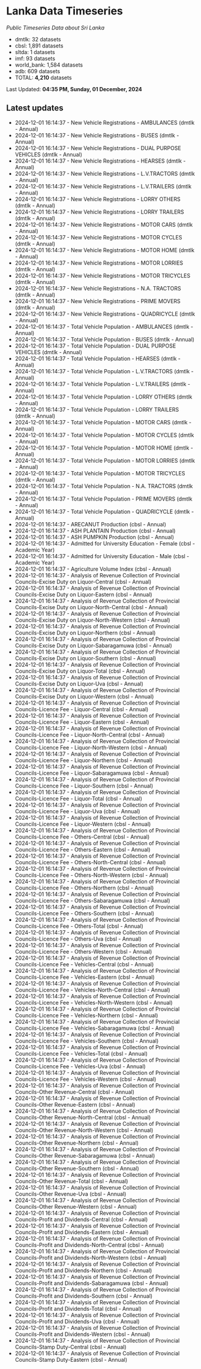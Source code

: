 # Lanka Data Timeseries
*Public Timeseries Data about Sri Lanka*

* dmtlk: 32 datasets
* cbsl: 1,891 datasets
* sltda: 1 datasets
* imf: 93 datasets
* world_bank: 1,584 datasets
* adb: 609 datasets
* TOTAL: **4,210** datasets

Last Updated: **04:35 PM, Sunday, 01 December, 2024**

## Latest updates

* 2024-12-01 16:14:37 - New Vehicle Registrations - AMBULANCES (dmtlk - Annual)
* 2024-12-01 16:14:37 - New Vehicle Registrations - BUSES (dmtlk - Annual)
* 2024-12-01 16:14:37 - New Vehicle Registrations - DUAL PURPOSE VEHICLES (dmtlk - Annual)
* 2024-12-01 16:14:37 - New Vehicle Registrations - HEARSES (dmtlk - Annual)
* 2024-12-01 16:14:37 - New Vehicle Registrations - L.V.TRACTORS (dmtlk - Annual)
* 2024-12-01 16:14:37 - New Vehicle Registrations - L.V.TRAILERS (dmtlk - Annual)
* 2024-12-01 16:14:37 - New Vehicle Registrations - LORRY OTHERS (dmtlk - Annual)
* 2024-12-01 16:14:37 - New Vehicle Registrations - LORRY TRAILERS (dmtlk - Annual)
* 2024-12-01 16:14:37 - New Vehicle Registrations - MOTOR CARS (dmtlk - Annual)
* 2024-12-01 16:14:37 - New Vehicle Registrations - MOTOR CYCLES (dmtlk - Annual)
* 2024-12-01 16:14:37 - New Vehicle Registrations - MOTOR HOME (dmtlk - Annual)
* 2024-12-01 16:14:37 - New Vehicle Registrations - MOTOR LORRIES (dmtlk - Annual)
* 2024-12-01 16:14:37 - New Vehicle Registrations - MOTOR TRICYCLES (dmtlk - Annual)
* 2024-12-01 16:14:37 - New Vehicle Registrations - N.A. TRACTORS (dmtlk - Annual)
* 2024-12-01 16:14:37 - New Vehicle Registrations - PRIME MOVERS (dmtlk - Annual)
* 2024-12-01 16:14:37 - New Vehicle Registrations - QUADRICYCLE (dmtlk - Annual)
* 2024-12-01 16:14:37 - Total Vehicle Population - AMBULANCES (dmtlk - Annual)
* 2024-12-01 16:14:37 - Total Vehicle Population - BUSES (dmtlk - Annual)
* 2024-12-01 16:14:37 - Total Vehicle Population - DUAL PURPOSE VEHICLES (dmtlk - Annual)
* 2024-12-01 16:14:37 - Total Vehicle Population - HEARSES (dmtlk - Annual)
* 2024-12-01 16:14:37 - Total Vehicle Population - L.V.TRACTORS (dmtlk - Annual)
* 2024-12-01 16:14:37 - Total Vehicle Population - L.V.TRAILERS (dmtlk - Annual)
* 2024-12-01 16:14:37 - Total Vehicle Population - LORRY OTHERS (dmtlk - Annual)
* 2024-12-01 16:14:37 - Total Vehicle Population - LORRY TRAILERS (dmtlk - Annual)
* 2024-12-01 16:14:37 - Total Vehicle Population - MOTOR CARS (dmtlk - Annual)
* 2024-12-01 16:14:37 - Total Vehicle Population - MOTOR CYCLES (dmtlk - Annual)
* 2024-12-01 16:14:37 - Total Vehicle Population - MOTOR HOME (dmtlk - Annual)
* 2024-12-01 16:14:37 - Total Vehicle Population - MOTOR LORRIES (dmtlk - Annual)
* 2024-12-01 16:14:37 - Total Vehicle Population - MOTOR TRICYCLES (dmtlk - Annual)
* 2024-12-01 16:14:37 - Total Vehicle Population - N.A. TRACTORS (dmtlk - Annual)
* 2024-12-01 16:14:37 - Total Vehicle Population - PRIME MOVERS (dmtlk - Annual)
* 2024-12-01 16:14:37 - Total Vehicle Population - QUADRICYCLE (dmtlk - Annual)
* 2024-12-01 16:14:37 - ARECANUT Production (cbsl - Annual)
* 2024-12-01 16:14:37 - ASH PLANTAIN Production (cbsl - Annual)
* 2024-12-01 16:14:37 - ASH PUMPKIN Production (cbsl - Annual)
* 2024-12-01 16:14:37 - Admitted for University Education - Female (cbsl - Academic Year)
* 2024-12-01 16:14:37 - Admitted for University Education - Male (cbsl - Academic Year)
* 2024-12-01 16:14:37 - Agriculture Volume Index (cbsl - Annual)
* 2024-12-01 16:14:37 - Analysis of Revenue Collection of Provincial Councils-Excise Duty on Liquor-Central (cbsl - Annual)
* 2024-12-01 16:14:37 - Analysis of Revenue Collection of Provincial Councils-Excise Duty on Liquor-Eastern (cbsl - Annual)
* 2024-12-01 16:14:37 - Analysis of Revenue Collection of Provincial Councils-Excise Duty on Liquor-North-Central (cbsl - Annual)
* 2024-12-01 16:14:37 - Analysis of Revenue Collection of Provincial Councils-Excise Duty on Liquor-North-Western (cbsl - Annual)
* 2024-12-01 16:14:37 - Analysis of Revenue Collection of Provincial Councils-Excise Duty on Liquor-Northern (cbsl - Annual)
* 2024-12-01 16:14:37 - Analysis of Revenue Collection of Provincial Councils-Excise Duty on Liquor-Sabaragamuwa (cbsl - Annual)
* 2024-12-01 16:14:37 - Analysis of Revenue Collection of Provincial Councils-Excise Duty on Liquor-Southern (cbsl - Annual)
* 2024-12-01 16:14:37 - Analysis of Revenue Collection of Provincial Councils-Excise Duty on Liquor-Total (cbsl - Annual)
* 2024-12-01 16:14:37 - Analysis of Revenue Collection of Provincial Councils-Excise Duty on Liquor-Uva (cbsl - Annual)
* 2024-12-01 16:14:37 - Analysis of Revenue Collection of Provincial Councils-Excise Duty on Liquor-Western (cbsl - Annual)
* 2024-12-01 16:14:37 - Analysis of Revenue Collection of Provincial Councils-Licence Fee - Liquor-Central (cbsl - Annual)
* 2024-12-01 16:14:37 - Analysis of Revenue Collection of Provincial Councils-Licence Fee - Liquor-Eastern (cbsl - Annual)
* 2024-12-01 16:14:37 - Analysis of Revenue Collection of Provincial Councils-Licence Fee - Liquor-North-Central (cbsl - Annual)
* 2024-12-01 16:14:37 - Analysis of Revenue Collection of Provincial Councils-Licence Fee - Liquor-North-Western (cbsl - Annual)
* 2024-12-01 16:14:37 - Analysis of Revenue Collection of Provincial Councils-Licence Fee - Liquor-Northern (cbsl - Annual)
* 2024-12-01 16:14:37 - Analysis of Revenue Collection of Provincial Councils-Licence Fee - Liquor-Sabaragamuwa (cbsl - Annual)
* 2024-12-01 16:14:37 - Analysis of Revenue Collection of Provincial Councils-Licence Fee - Liquor-Southern (cbsl - Annual)
* 2024-12-01 16:14:37 - Analysis of Revenue Collection of Provincial Councils-Licence Fee - Liquor-Total (cbsl - Annual)
* 2024-12-01 16:14:37 - Analysis of Revenue Collection of Provincial Councils-Licence Fee - Liquor-Uva (cbsl - Annual)
* 2024-12-01 16:14:37 - Analysis of Revenue Collection of Provincial Councils-Licence Fee - Liquor-Western (cbsl - Annual)
* 2024-12-01 16:14:37 - Analysis of Revenue Collection of Provincial Councils-Licence Fee - Others-Central (cbsl - Annual)
* 2024-12-01 16:14:37 - Analysis of Revenue Collection of Provincial Councils-Licence Fee - Others-Eastern (cbsl - Annual)
* 2024-12-01 16:14:37 - Analysis of Revenue Collection of Provincial Councils-Licence Fee - Others-North-Central (cbsl - Annual)
* 2024-12-01 16:14:37 - Analysis of Revenue Collection of Provincial Councils-Licence Fee - Others-North-Western (cbsl - Annual)
* 2024-12-01 16:14:37 - Analysis of Revenue Collection of Provincial Councils-Licence Fee - Others-Northern (cbsl - Annual)
* 2024-12-01 16:14:37 - Analysis of Revenue Collection of Provincial Councils-Licence Fee - Others-Sabaragamuwa (cbsl - Annual)
* 2024-12-01 16:14:37 - Analysis of Revenue Collection of Provincial Councils-Licence Fee - Others-Southern (cbsl - Annual)
* 2024-12-01 16:14:37 - Analysis of Revenue Collection of Provincial Councils-Licence Fee - Others-Total (cbsl - Annual)
* 2024-12-01 16:14:37 - Analysis of Revenue Collection of Provincial Councils-Licence Fee - Others-Uva (cbsl - Annual)
* 2024-12-01 16:14:37 - Analysis of Revenue Collection of Provincial Councils-Licence Fee - Others-Western (cbsl - Annual)
* 2024-12-01 16:14:37 - Analysis of Revenue Collection of Provincial Councils-Licence Fee - Vehicles-Central (cbsl - Annual)
* 2024-12-01 16:14:37 - Analysis of Revenue Collection of Provincial Councils-Licence Fee - Vehicles-Eastern (cbsl - Annual)
* 2024-12-01 16:14:37 - Analysis of Revenue Collection of Provincial Councils-Licence Fee - Vehicles-North-Central (cbsl - Annual)
* 2024-12-01 16:14:37 - Analysis of Revenue Collection of Provincial Councils-Licence Fee - Vehicles-North-Western (cbsl - Annual)
* 2024-12-01 16:14:37 - Analysis of Revenue Collection of Provincial Councils-Licence Fee - Vehicles-Northern (cbsl - Annual)
* 2024-12-01 16:14:37 - Analysis of Revenue Collection of Provincial Councils-Licence Fee - Vehicles-Sabaragamuwa (cbsl - Annual)
* 2024-12-01 16:14:37 - Analysis of Revenue Collection of Provincial Councils-Licence Fee - Vehicles-Southern (cbsl - Annual)
* 2024-12-01 16:14:37 - Analysis of Revenue Collection of Provincial Councils-Licence Fee - Vehicles-Total (cbsl - Annual)
* 2024-12-01 16:14:37 - Analysis of Revenue Collection of Provincial Councils-Licence Fee - Vehicles-Uva (cbsl - Annual)
* 2024-12-01 16:14:37 - Analysis of Revenue Collection of Provincial Councils-Licence Fee - Vehicles-Western (cbsl - Annual)
* 2024-12-01 16:14:37 - Analysis of Revenue Collection of Provincial Councils-Other Revenue-Central (cbsl - Annual)
* 2024-12-01 16:14:37 - Analysis of Revenue Collection of Provincial Councils-Other Revenue-Eastern (cbsl - Annual)
* 2024-12-01 16:14:37 - Analysis of Revenue Collection of Provincial Councils-Other Revenue-North-Central (cbsl - Annual)
* 2024-12-01 16:14:37 - Analysis of Revenue Collection of Provincial Councils-Other Revenue-North-Western (cbsl - Annual)
* 2024-12-01 16:14:37 - Analysis of Revenue Collection of Provincial Councils-Other Revenue-Northern (cbsl - Annual)
* 2024-12-01 16:14:37 - Analysis of Revenue Collection of Provincial Councils-Other Revenue-Sabaragamuwa (cbsl - Annual)
* 2024-12-01 16:14:37 - Analysis of Revenue Collection of Provincial Councils-Other Revenue-Southern (cbsl - Annual)
* 2024-12-01 16:14:37 - Analysis of Revenue Collection of Provincial Councils-Other Revenue-Total (cbsl - Annual)
* 2024-12-01 16:14:37 - Analysis of Revenue Collection of Provincial Councils-Other Revenue-Uva (cbsl - Annual)
* 2024-12-01 16:14:37 - Analysis of Revenue Collection of Provincial Councils-Other Revenue-Western (cbsl - Annual)
* 2024-12-01 16:14:37 - Analysis of Revenue Collection of Provincial Councils-Profit and Dividends-Central (cbsl - Annual)
* 2024-12-01 16:14:37 - Analysis of Revenue Collection of Provincial Councils-Profit and Dividends-Eastern (cbsl - Annual)
* 2024-12-01 16:14:37 - Analysis of Revenue Collection of Provincial Councils-Profit and Dividends-North-Central (cbsl - Annual)
* 2024-12-01 16:14:37 - Analysis of Revenue Collection of Provincial Councils-Profit and Dividends-North-Western (cbsl - Annual)
* 2024-12-01 16:14:37 - Analysis of Revenue Collection of Provincial Councils-Profit and Dividends-Northern (cbsl - Annual)
* 2024-12-01 16:14:37 - Analysis of Revenue Collection of Provincial Councils-Profit and Dividends-Sabaragamuwa (cbsl - Annual)
* 2024-12-01 16:14:37 - Analysis of Revenue Collection of Provincial Councils-Profit and Dividends-Southern (cbsl - Annual)
* 2024-12-01 16:14:37 - Analysis of Revenue Collection of Provincial Councils-Profit and Dividends-Total (cbsl - Annual)
* 2024-12-01 16:14:37 - Analysis of Revenue Collection of Provincial Councils-Profit and Dividends-Uva (cbsl - Annual)
* 2024-12-01 16:14:37 - Analysis of Revenue Collection of Provincial Councils-Profit and Dividends-Western (cbsl - Annual)
* 2024-12-01 16:14:37 - Analysis of Revenue Collection of Provincial Councils-Stamp Duty-Central (cbsl - Annual)
* 2024-12-01 16:14:37 - Analysis of Revenue Collection of Provincial Councils-Stamp Duty-Eastern (cbsl - Annual)